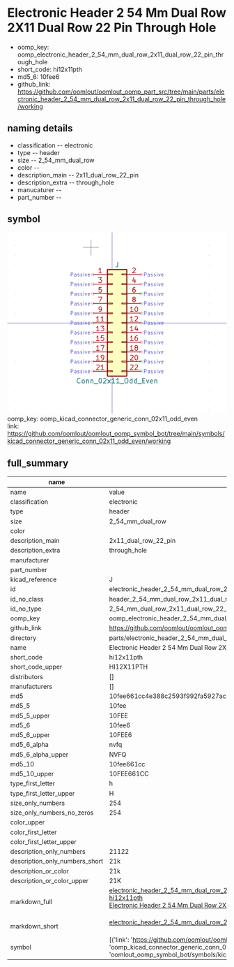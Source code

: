 # Electronic Header 2 54 Mm Dual Row 2X11 Dual Row 22 Pin Through Hole

  
* oomp_key: oomp_electronic_header_2_54_mm_dual_row_2x11_dual_row_22_pin_through_hole 
* short_code: hi12x11pth
* md5_6: 10fee6  
* github_link: https://github.com/oomlout/oomlout_oomp_part_src/tree/main/parts/electronic_header_2_54_mm_dual_row_2x11_dual_row_22_pin_through_hole/working  
## naming details
* classification -- electronic
* type -- header
* size -- 2_54_mm_dual_row
* color -- 
* description_main -- 2x11_dual_row_22_pin
* description_extra -- through_hole
* manucaturer -- 
* part_number -- 



## symbol

![](symbol/0/working/working_600.png)  
oomp_key: oomp_kicad_connector_generic_conn_02x11_odd_even  
link: https://github.com/oomlout/oomlout_oomp_symbol_bot/tree/main/symbols/kicad_connector_generic_conn_02x11_odd_even/working  


## full_summary
| name | value | 
| --- | --- | 
| name | value | 
| classification | electronic | 
| type | header | 
| size | 2_54_mm_dual_row | 
| color |  | 
| description_main | 2x11_dual_row_22_pin | 
| description_extra | through_hole | 
| manufacturer |  | 
| part_number |  | 
| kicad_reference | J | 
| id | electronic_header_2_54_mm_dual_row_2x11_dual_row_22_pin_through_hole | 
| id_no_class | header_2_54_mm_dual_row_2x11_dual_row_22_pin_through_hole | 
| id_no_type | 2_54_mm_dual_row_2x11_dual_row_22_pin_through_hole | 
| oomp_key | oomp_electronic_header_2_54_mm_dual_row_2x11_dual_row_22_pin_through_hole | 
| github_link | https://github.com/oomlout/oomlout_oomp_part_src/tree/main/parts/electronic_header_2_54_mm_dual_row_2x11_dual_row_22_pin_through_hole/working | 
| directory | parts/electronic_header_2_54_mm_dual_row_2x11_dual_row_22_pin_through_hole | 
| name | Electronic Header 2 54 Mm Dual Row 2X11 Dual Row 22 Pin Through Hole | 
| short_code | hi12x11pth | 
| short_code_upper | HI12X11PTH | 
| distributors | [] | 
| manufacturers | [] | 
| md5 | 10fee661cc4e388c2593f992fa5927ac | 
| md5_5 | 10fee | 
| md5_5_upper | 10FEE | 
| md5_6 | 10fee6 | 
| md5_6_upper | 10FEE6 | 
| md5_6_alpha | nvfq | 
| md5_6_alpha_upper | NVFQ | 
| md5_10 | 10fee661cc | 
| md5_10_upper | 10FEE661CC | 
| type_first_letter | h | 
| type_first_letter_upper | H | 
| size_only_numbers | 254 | 
| size_only_numbers_no_zeros | 254 | 
| color_upper |  | 
| color_first_letter |  | 
| color_first_letter_upper |  | 
| description_only_numbers | 21122 | 
| description_only_numbers_short | 21k | 
| description_or_color | 21k | 
| description_or_color_upper | 21K | 
| markdown_full | [electronic_header_2_54_mm_dual_row_2x11_dual_row_22_pin_through_hole](https://github.com/oomlout/oomlout_oomp_part_src/tree/main/parts/electronic_header_2_54_mm_dual_row_2x11_dual_row_22_pin_through_hole/working)<br>[hi12x11pth](https://github.com/oomlout/oomlout_oomp_part_src/tree/main/parts/electronic_header_2_54_mm_dual_row_2x11_dual_row_22_pin_through_hole/working)<br>[Electronic Header 2 54 Mm Dual Row 2X11 Dual Row 22 Pin Through Hole](https://github.com/oomlout/oomlout_oomp_part_src/tree/main/parts/electronic_header_2_54_mm_dual_row_2x11_dual_row_22_pin_through_hole/working)<br><br> | 
| markdown_short | [electronic_header_2_54_mm_dual_row_2x11_dual_row_22_pin_through_hole](https://github.com/oomlout/oomlout_oomp_part_src/tree/main/parts/electronic_header_2_54_mm_dual_row_2x11_dual_row_22_pin_through_hole/working)<br><br> | 
| symbol | [{'link': 'https://github.com/oomlout/oomlout_oomp_symbol_bot/tree/main/symbols/kicad_connector_generic_conn_02x11_odd_even', 'oomp_key': 'oomp_kicad_connector_generic_conn_02x11_odd_even', 'directory': 'oomlout_oomp_symbol_bot/symbols/kicad_connector_generic_conn_02x11_odd_even//working/working.kicad_sym'}] | 
